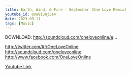 ```yaml
---
title: Earth, Wind, & Fire - September (One Love Remix)
youtube_id: UUw8i3ej3e4
date: 2023-09-11
tags: [Music]
---
```

DOWNLOAD: http://soundcloud.com/oneloveonline/e...  

http://twitter.com/#!/OneLoveOnline  
http://soundcloud.com/oneloveonline  
http://www.facebook.com/OneLoveOnline  

[Youtube Link](https://www.youtube.com/watch?v=UUw8i3ej3e4)  
